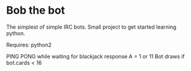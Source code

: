 # Bob the bot

The simplest of simple IRC bots.
Small project to get started learning python. 

Requires:
python2

PING PONG while waiting for blackjack response
A = 1 or 11 
Bot draws if bot.cards < 16
